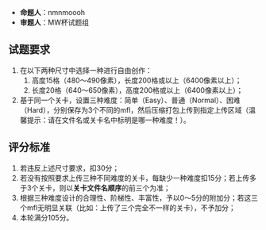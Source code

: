 - **命题人**：nmnmoooh
- **审题人**：MW杯试题组

## 试题要求

1. 在以下两种尺寸中选择一种进行自由创作：
    1. 高度15格（480～490像素），长度200格或以上（6400像素以上）；
    2. 长度20格（640～650像素），高度200格或以上（6400像素以上）；
2. 基于同一个关卡，设置三种难度：简单（Easy）、普通（Normal）、困难（Hard），分别保存为3个不同的mfl，然后压缩打包上传到指定上传区域（温馨提示：请在文件名或关卡名中标明是哪一种难度！）。

## 评分标准

1. 若违反上述尺寸要求，扣30分；
2. 若没有按照要求上传三种不同难度的关卡，每缺少一种难度扣15分；若上传多于3个关卡，则以**关卡文件名顺序**的前三个为准；
3. 根据三种难度设计的合理性、阶梯性、丰富性，予以0～5分的附加分；若这三个mfl无明显关联（比如：上传了三个完全不一样的关卡），不予加分；
4. 本轮满分105分。